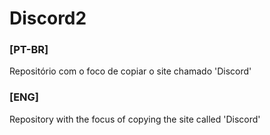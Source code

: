 # Discord2
### [PT-BR]

Repositório com o foco de copiar o site chamado 'Discord'

### [ENG]

Repository with the focus of copying the site called 'Discord'

